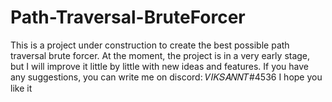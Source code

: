 # Path-Traversal-BruteForcer

This is a project under construction to create the best possible path traversal brute forcer. At the moment, the project is in a very early stage, but I will improve it little by little with new ideas and features. 
If you have any suggestions, you can write me on discord: 𝑉𝐼𝐾𝑆𝐴𝑁𝑁𝑇#4536
I hope you like it

